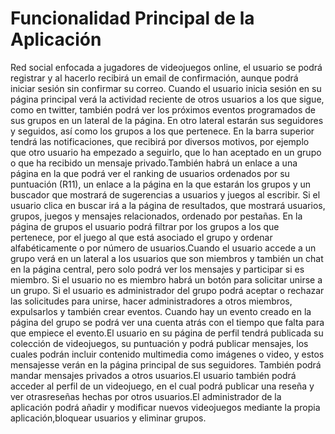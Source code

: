 Funcionalidad Principal de la Aplicación
========================================

Red social enfocada a jugadores de videojuegos online, el usuario se podrá registrar y al hacerlo recibirá un email de confirmación, aunque podrá iniciar sesión sin confirmar su correo. Cuando el usuario inicia sesión en su página principal verá la actividad reciente de otros usuarios a los que sigue, como en twitter, también podrá ver los próximos eventos programados de sus grupos en un lateral de la página. En otro lateral estarán sus seguidores y seguidos, así como los grupos a los que pertenece. En la barra superior tendrá las notificaciones, que recibirá por diversos motivos, por ejemplo que otro usuario ha empezado a seguirlo, que lo han aceptado en un grupo o que ha recibido un mensaje privado.También habrá un enlace a una página en la que podrá ver el ranking de usuarios ordenados por su puntuación (R11), un enlace a la página en la que estarán los grupos y un buscador que mostrará de sugerencias a usuarios y juegos al escribir. Si el usuario clica en buscar irá a la página de resultados, que mostrará usuarios, grupos, juegos y mensajes relacionados, ordenado por pestañas. En la página de grupos el usuario podrá filtrar por los grupos a los que pertenece, por el juego al que está asociado el grupo y ordenar alfabéticamente o por número de usuarios.Cuando el usuario accede a un grupo verá en un lateral a los usuarios que son miembros y también un chat en la página central, pero solo podrá ver los mensajes y participar si es miembro. Si el usuario no es miembro habrá un botón para solicitar unirse a un grupo. Si el usuario es administrador del grupo podrá aceptar o rechazar las solicitudes para unirse, hacer administradores a otros miembros, expulsarlos y también crear eventos. Cuando hay un evento creado en la página del grupo se podrá ver una cuenta atrás con el tiempo que falta para que empiece el evento.El usuario en su página de perfil tendrá publicada su colección de videojuegos, su puntuación y podrá publicar mensajes, los cuales podrán incluir contenido multimedia como imágenes o video, y estos mensajesse verán en la página principal de sus seguidores. También podrá mandar mensajes privados a otros usuarios.El usuario también podrá acceder al perfil de un videojuego, en el cual podrá publicar una reseña y ver otrasreseñas hechas por otros usuarios.El administrador de la aplicación podrá añadir y modificar nuevos videojuegos mediante la propia aplicación,bloquear usuarios y eliminar grupos.

